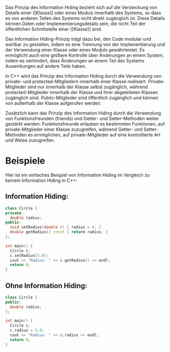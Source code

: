 Das Prinzip des Information Hiding bezieht sich auf die Versteckung von Details einer [[Klasse]] oder eines Moduls innerhalb des Systems, so dass es von anderen Teilen des Systems nicht direkt zugänglich ist. Diese Details können Daten oder Implementierungsdetails sein, die nicht Teil der öffentlichen Schnittstelle einer [[Klasse]] sind.

Das Information Hiding-Prinzip trägt dazu bei, den Code modular und wartbar zu gestalten, indem es eine Trennung von der Implementierung und der Verwendung einer Klasse oder eines Moduls gewährleistet. Es ermöglicht auch eine größere Kontrolle über Änderungen an einem System, indem es verhindert, dass Änderungen an einem Teil des Systems Auswirkungen auf andere Teile haben.

In C++ wird das Prinzip des Information Hiding durch die Verwendung von private- und protected-Mitgliedern innerhalb einer Klasse realisiert. Private-Mitglieder sind nur innerhalb der Klasse selbst zugänglich, während protected-Mitglieder innerhalb der Klasse und ihrer abgeleiteten Klassen zugänglich sind. Public-Mitglieder sind öffentlich zugänglich und können von außerhalb der Klasse aufgerufen werden.

Zusätzlich kann das Prinzip des Information Hiding durch die Verwendung von Funktionsfreunden (friends) und Getter- und Setter-Methoden weiter gestärkt werden. Funktionsfreunde erlauben es bestimmten Funktionen, auf private-Mitglieder einer Klasse zuzugreifen, während Getter- und Setter-Methoden es ermöglichen, auf private-Mitglieder auf eine kontrollierte Art und Weise zuzugreifen.

# Beispiele
Hier ist ein einfaches Beispiel von Information Hiding im Vergleich zu keinem Information Hiding in C++:

## Information Hiding:
```c++
class Circle {
private:
  double radius;
public:
  void setRadius(double r) { radius = r; }
  double getRadius() const { return radius; }
};

int main() {
  Circle c;
  c.setRadius(5.0);
  cout << "Radius: " << c.getRadius() << endl;
  return 0;
}
```

## Ohne Information Hiding:
```c++
class Circle {
public:
  double radius;
};

int main() {
  Circle c;
  c.radius = 5.0;
  cout << "Radius: " << c.radius << endl;
  return 0;
}
```